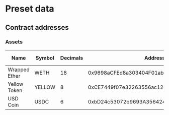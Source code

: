 # Preset data

## Contract addresses

### Assets

| Name             | Symbol | Decimals | Address                                    | Deployer index |
| ---------------- | ------ | -------- | ------------------------------------------ | -------------- |
| Wrapped Ether | WETH   | 18       | 0x9698aCFEd8a303404F01abAaE50C643eFE210eC8 | 77358          |
| Yellow Token       | YELLOW   | 8        | 0xCE7449f07e32263556ac12cD9DBC1f8bDdFFb28d | 77359          |
| USD Coin         | USDC   | 6        | 0xbD24c53072b9693A35642412227043Ffa5fac382 | 77360          |
